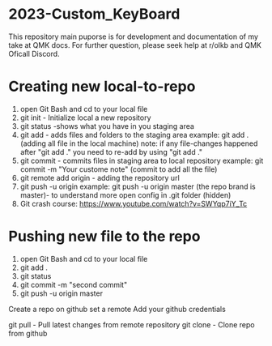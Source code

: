 # 2023-Custom_KeyBoard
This repository main puporse is for development and documentation of my take at QMK docs.
For further question, please seek help at r/olkb and QMK Oficall Discord.

# Creating new local-to-repo
1. open Git Bash and cd to your local file
2. git init - Initialize local a new repository
3. git status -shows what you have in you staging area
4. git add <file> - adds files and folders to the staging area
	example: git add . 
    (adding all file in the local machine)
	note: if any file-changes happened after "git add ." you need to re-add by using "git add ."
5. git commit - commits files in staging area to local repository
	example: git commit -m "Your custome note" 
    (commit to add all the file)
6. git remote add origin <repo url> -  adding the repository url
7. git push -u origin <branch name>
	example: git push -u origin master 
    (the repo brand is master)- to understand more open config in .git folder (hidden)
8. Git crash course: https://www.youtube.com/watch?v=SWYqp7iY_Tc

# Pushing new file to the repo
1. open Git Bash and cd to your local file
2. git add .
3. git status
4. git commit -m "second commit"
5. git push -u origin master

Create a repo on github
set a remote
Add your github credentials

git pull - Pull latest changes from remote repository
git clone - Clone repo from github